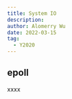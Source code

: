 ```yaml
---
title: System IO
description:
author: Alomerry Wu
date: 2022-03-15
tag:
  - Y2020
---
```


<!-- Description. -->

<!-- more -->

## epoll

xxxx


